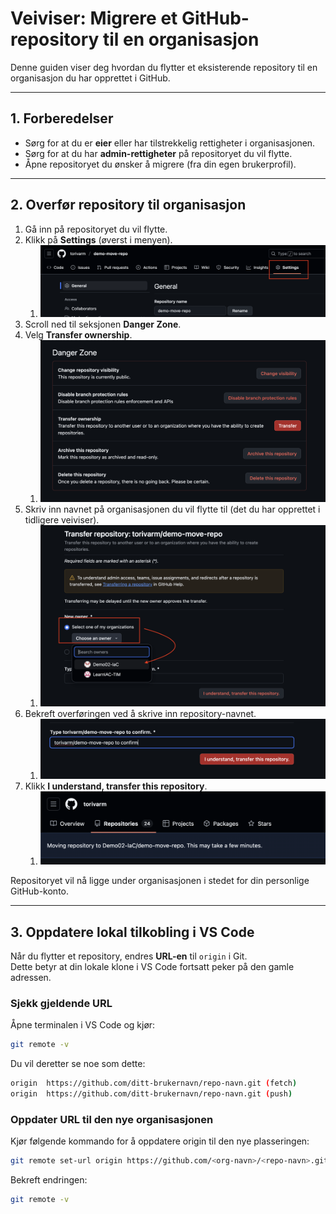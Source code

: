# Veiviser: Migrere et GitHub-repository til en organisasjon

Denne guiden viser deg hvordan du flytter et eksisterende repository til en organisasjon du har opprettet i GitHub.  

---

## 1. Forberedelser
- Sørg for at du er **eier** eller har tilstrekkelig rettigheter i organisasjonen.
- Sørg for at du har **admin-rettigheter** på repositoryet du vil flytte.
- Åpne repositoryet du ønsker å migrere (fra din egen brukerprofil).

---

## 2. Overfør repository til organisasjon
1. Gå inn på repositoryet du vil flytte.
2. Klikk på **Settings** (øverst i menyen).
   1. ![alt text](img/settingmoverepo.png)
3. Scroll ned til seksjonen **Danger Zone**.
4. Velg **Transfer ownership**.
   1. ![alt text](img/dangerzone.png)
5. Skriv inn navnet på organisasjonen du vil flytte til (det du har opprettet i tidligere veiviser).
   1. ![alt text](img/movetoorg.png)
6. Bekreft overføringen ved å skrive inn repository-navnet.
   1. ![alt text](img/typetoconfirm.png)
7. Klikk **I understand, transfer this repository**.
   1. ![alt text](img/fewminutes.png)

Repositoryet vil nå ligge under organisasjonen i stedet for din personlige GitHub-konto.

---

## 3. Oppdatere lokal tilkobling i VS Code
Når du flytter et repository, endres **URL-en** til `origin` i Git.  
Dette betyr at din lokale klone i VS Code fortsatt peker på den gamle adressen.

### Sjekk gjeldende URL
Åpne terminalen i VS Code og kjør:
```bash
git remote -v
```
Du vil deretter se noe som dette:
```bash
origin  https://github.com/ditt-brukernavn/repo-navn.git (fetch)
origin  https://github.com/ditt-brukernavn/repo-navn.git (push)
```

### Oppdater URL til den nye organisasjonen
Kjør følgende kommando for å oppdatere origin til den nye plasseringen:
```bash
git remote set-url origin https://github.com/<org-navn>/<repo-navn>.git
```
Bekreft endringen:
```bash
git remote -v
```